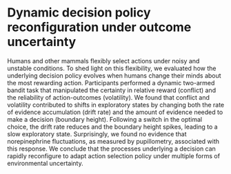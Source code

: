 # Dynamic decision policy reconfiguration under outcome uncertainty

Humans and other mammals flexibly select actions under noisy and unstable conditions. To shed light on this flexibility, we evaluated how the underlying decision policy evolves when humans change their minds about the most rewarding action. Participants performed a dynamic two-armed bandit task that manipulated the certainty in relative reward (conflict) and the reliability of action-outcomes (volatility). We found that conflict and volatility contributed to shifts in exploratory states by changing both the rate of evidence accumulation (drift rate) and the amount of evidence needed to make a decision (boundary height). Following a switch in the optimal choice, the drift rate reduces and the boundary height spikes, leading to a slow exploratory state. Surprisingly, we found no evidence that norepinephrine fluctuations, as measured by pupillometry, associated with this response. We conclude that the processes underlying a decision can rapidly reconfigure to adapt action selection policy under multiple forms of environmental uncertainty.
